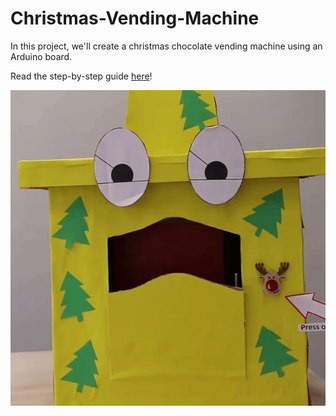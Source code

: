 # Christmas-Vending-Machine
In this project, we'll create a christmas chocolate vending machine using an Arduino board. 

Read the step-by-step guide [here]()!

![](Schematics/gif_vending.gif)
